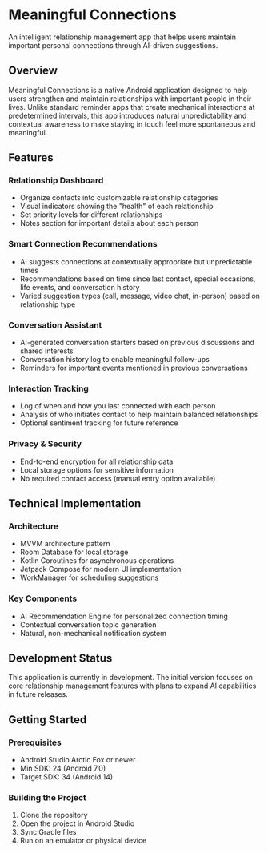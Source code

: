 # Meaningful Connections

An intelligent relationship management app that helps users maintain important personal connections through AI-driven suggestions.

## Overview

Meaningful Connections is a native Android application designed to help users strengthen and maintain relationships with important people in their lives. Unlike standard reminder apps that create mechanical interactions at predetermined intervals, this app introduces natural unpredictability and contextual awareness to make staying in touch feel more spontaneous and meaningful.

## Features

### Relationship Dashboard
- Organize contacts into customizable relationship categories
- Visual indicators showing the "health" of each relationship
- Set priority levels for different relationships
- Notes section for important details about each person

### Smart Connection Recommendations
- AI suggests connections at contextually appropriate but unpredictable times
- Recommendations based on time since last contact, special occasions, life events, and conversation history
- Varied suggestion types (call, message, video chat, in-person) based on relationship type

### Conversation Assistant
- AI-generated conversation starters based on previous discussions and shared interests
- Conversation history log to enable meaningful follow-ups
- Reminders for important events mentioned in previous conversations

### Interaction Tracking
- Log of when and how you last connected with each person
- Analysis of who initiates contact to help maintain balanced relationships
- Optional sentiment tracking for future reference

### Privacy & Security
- End-to-end encryption for all relationship data
- Local storage options for sensitive information
- No required contact access (manual entry option available)

## Technical Implementation

### Architecture
- MVVM architecture pattern
- Room Database for local storage
- Kotlin Coroutines for asynchronous operations
- Jetpack Compose for modern UI implementation
- WorkManager for scheduling suggestions

### Key Components
- AI Recommendation Engine for personalized connection timing
- Contextual conversation topic generation
- Natural, non-mechanical notification system

## Development Status

This application is currently in development. The initial version focuses on core relationship management features with plans to expand AI capabilities in future releases.

## Getting Started

### Prerequisites
- Android Studio Arctic Fox or newer
- Min SDK: 24 (Android 7.0)
- Target SDK: 34 (Android 14)

### Building the Project
1. Clone the repository
2. Open the project in Android Studio
3. Sync Gradle files
4. Run on an emulator or physical device